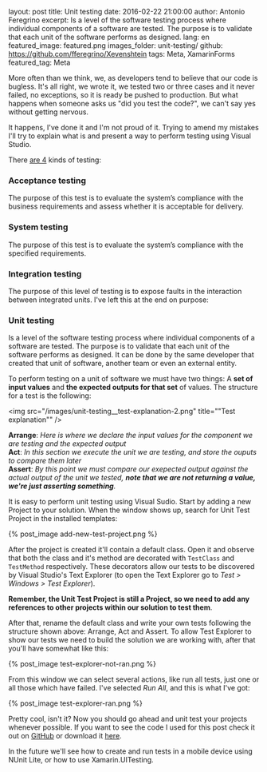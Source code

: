 layout: post
title: Unit testing
date: 2016-02-22 21:00:00
author: Antonio Feregrino
excerpt: Is a level of the software testing process where individual components of a software are tested. The purpose is to validate that each unit of the software performs as designed.
lang: en
featured_image: featured.png
images_folder: unit-testing/
github: https://github.com/fferegrino/Xevenshtein
tags: Meta, XamarinForms
featured_tag: Meta

More often than we think, we, as developers tend to believe that our code is bugless. It's all right, we wrote it, we tested two or three cases and it never failed, no exceptions, so it is ready be pushed to production. But what happens when someone asks us "did you test the code?", we can't say yes without getting nervous.

It happens, I've done it and I'm not proud of it. Trying to amend my mistakes I'll try to explain what is and present a way to perform testing using Visual Studio.

There <a href="http://softwaretestingfundamentals.com/software-testing-levels/" target="_blank" rel="nofollow">are 4</a> kinds of testing:  

### Acceptance testing
The purpose of this test is to evaluate the system’s compliance with the business requirements and assess whether it is acceptable for delivery.  

### System testing
The purpose of this test is to evaluate the system’s compliance with the specified requirements.  

### Integration testing
The purpose of this level of testing is to expose faults in the interaction between integrated units.
I've left this at the end on purpose:  

### Unit testing
Is a level of the software testing process where individual components of a software are tested. The purpose is to validate that each unit of the software performs as designed. It can be done by the same developer that created that unit of software, another team or even an external entity.

To perform testing on a unit of software we must have two things: A **set of input values** and **the expected outputs for that set** of values. The structure for a test is the following:  

<img src="/images/unit-testing__test-explanation-2.png" title=""Test explanation"" />


**Arrange**: *Here is where we declare the input values for the component we are testing and the expected output*  
**Act**: *In this section we execute the unit we are testing, and store the ouputs to compare them later*  
**Assert**: *By this point we must compare our exepected output against the actual output of the unit we tested, **note that we are not returning a value, we're just asserting something**.*

It is easy to perform unit testing using Visual Sudio. Start by adding a new Project to your solution. When the window shows up, search for Unit Test Project in the installed templates:  

{% post_image add-new-test-project.png %}  

After the project is created it'll contain a default class.
Open it and observe that both the class and it's method are decorated with `TestClass` and `TestMethod` respectively. These decorators allow our tests to be discovered by Visual Studio's Text Explorer (to open the Text Explorer go to *Test > Windows > Test Explorer*).

**Remember, the Unit Test Project is still a Project, so we need to add any references to other projects within our solution to test them**.

After that, rename the default class and write your own tests following the structure shown above: Arrange, Act and Assert. To allow Test Explorer to show our tests we need to build the solution we are working with, after that you'll have somewhat like this:  

{% post_image  test-explorer-not-ran.png %}  

From this window we can select several actions, like run all tests, just one or all those which have failed. I've selected *Run All*, and this is what I've got:  

{% post_image test-explorer-ran.png %}  

Pretty cool, isn't it? Now you should go ahead and unit test your projects whenever possible. If you want to see the code I used for this post check it out on [GitHub](https://github.com/fferegrino/Xevenshtein) or download it [here](https://github.com/fferegrino/Xevenshtein/releases/download/b-p-1/Xevenshtein-test-post.zip).


In the future we'll see how to create and run tests in a mobile device using NUnit Lite, or how to use Xamarin.UITesting.